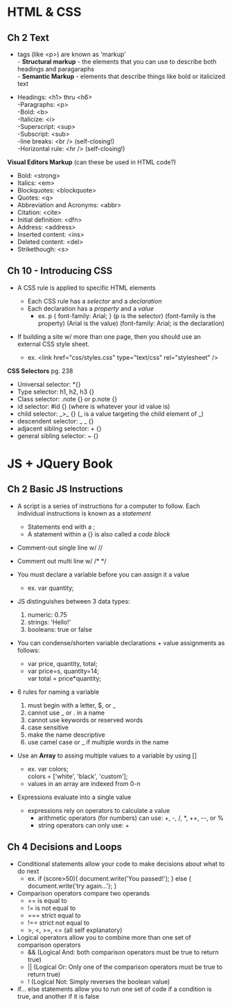# HTML & CSS
## Ch 2 Text
- tags (like \<p>) are known as 'markup'
    <br>  - **Structural markup** - the elements that you can use to describe both headings and paragaraphs
    <br> - **Semantic Markup** - elements that describe things like bold or italicized text

- Headings: \<h1> thru \<h6>
<br> -Paragraphs: \<p>
<br> -Bold: \<b>
<br> -Italicize: \<i>
<br> -Superscript: \<sup>
<br>-Subscript: \<sub>
<br>-line breaks: \<br /> (self-closing!)
<br>-Horizontal rule: \<hr /> (self-closing!)

**Visual Editors Markup** (can these be used in HTML code?)
- Bold: \<strong>
- Italics: \<em>
- Blockquotes: \<blockquote>
- Quotes: \<q>
- Abbreviation and Acronyms: \<abbr>
- Citation: \<cite>
- Initial definition: \<dfn>
- Address: \<address>
- Inserted content: \<ins>
- Deleted content: \<del>
- Strikethough: \<s>

## Ch 10 - Introducing CSS

- A CSS rule is applied to specific HTML elements
    - Each CSS rule has a *selector* and a *declaration*
    - Each declaration has a *property* and a *value*
        - ex. p {
            font-family: Arial;
        }
        (p is the selector)
        (font-family is the property)
        (Arial is the value)
        (font-family: Arial; is the declaration)

- If building a site w/ more than one page, then you should use an external CSS style sheet. 
    - ex. \<link href="css/styles.css" type="text/css" rel="stylesheet" />

**CSS Selectors** pg. 238
- Universal selector: *{}
- Type selector: h1, h2, h3 {}
- Class selector: .note {} or p.note {}
- id selector: #id {} (where is whatever your id value is)
- child selector: \_>_ {} (_ is a value targeting the child element of _)
- descendent selector: _ _ {}
- adjacent sibling selector: _+_ {}
- general sibling selector: _~_ {}


# JS + JQuery Book
## Ch 2 Basic JS Instructions
- A script is a series of instructions for a computer to follow. Each individual instructions is known as a *statement* 
    - Statements end with a ;
    - A statement within a {} is also called a *code block*

- Comment-out single line w/ //
- Comment out multi line w/ /* */
- You must declare a variable before you can assign it a value
    - ex. var quantity;
- JS distinguishes between 3 data types:
    1. numeric: 0.75
    1. strings: 'Hello!'
    1. booleans: true or false
- You can condense/shorten variable declarations + value assignments as follows:
    - var price, quantity, total;
    - var price=s, quantity=14; <br>var total = price*quantity;
- 6 rules for naming a variable
    1. must begin with a letter, $, or _
    1. cannot use _ or . in a name
    1. cannot use keywords or reserved words
    1. case sensitive
    1. make the name descriptive
    1. use camel case or _ if multiple words in the name
- Use an **Array** to assing multiple values to a variable by using []
    - ex. var colors; <br> colors = ['white', 'black', 'custom'];
    - values in an array are indexed from 0-n
- Expressions evaluate into a single value
    - expressions rely on operators to calculate a value
        - arithmetic operators (for numbers) can use: +, -, /, *, ++, --, or %
        - string operators can only use: +

## Ch 4 Decisions and Loops
- Conditional statements allow your code to make decisions about what to do next
    - ex. if (score>50){
        document.write('You passed!');
    } else {
        document.write('try again...');
    }
- Comparison operators compare two operands
    - == is equal to
    - != is not equal to
    - === strict equal to 
    - !== strict not equal to
    - \>, \<, \>=, \<= (all self explanatory)
- Logical operators allow you to combine more than one set of comparison operators
    - && (Logical And: both comparison operators must be true to return true)
    - || (Logical Or: Only one of the comparison operators must be true to return true)
    - ! (Logical Not: Simply reverses the boolean value)
- if... else statements allow you to run one set of code if a condition is true, and another if it is false